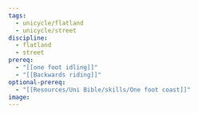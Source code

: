 ```yaml
---
tags:
  - unicycle/flatland
  - unicycle/street
discipline:
  - flatland
  - street
prereq:
  - "[[one foot idling]]"
  - "[[Backwards riding]]"
optional-prereq:
  - "[[Resources/Uni Bible/skills/One foot coast]]"
image: 
---
```

